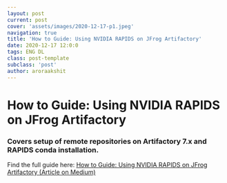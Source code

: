 ```yaml
---
layout: post
current: post
cover: 'assets/images/2020-12-17-p1.jpeg'
navigation: true
title: 'How to Guide: Using NVIDIA RAPIDS on JFrog Artifactory'
date: 2020-12-17 12:0:0
tags: ENG DL
class: post-template
subclass: 'post'
author: aroraakshit
---
```


# How to Guide: Using NVIDIA RAPIDS on JFrog Artifactory
### Covers setup of remote repositories on Artifactory 7.x and RAPIDS conda installation.

Find the full guide here: [How to Guide: Using NVIDIA RAPIDS on JFrog Artifactory (Article on Medium)](https://medium.com/rapids-ai/how-to-guide-using-rapids-on-jfrog-artifactory-c72d36d1e81a)